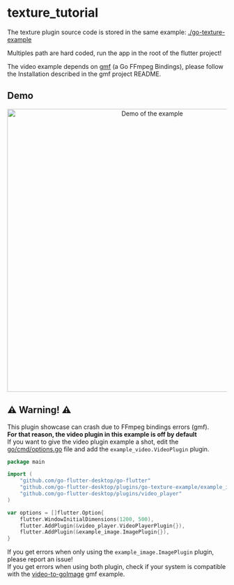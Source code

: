 # texture_tutorial

The texture plugin source code is stored in the same example: [./go-texture-example](./go-texture-example)

Multiples path are hard coded, run the app in the root of the flutter project!

The video example depends on [gmf](https://github.com/3d0c/gmf) (a Go FFmpeg
Bindings), please follow the Installation described in the gmf project README.

## Demo
<p align="center">
  <img src="https://user-images.githubusercontent.com/7476655/62157099-b1793180-b30c-11e9-9ca1-677f44432ebc.gif" width="650" align="center" alt="Demo of the
  example">
</p>

## :warning: Warning! :warning:
This plugin showcase can crash due to FFmpeg bindings errors (gmf).  
**For that reason, the video plugin in this example is off by default**  
If you want to give the video plugin example a shot, edit the
[go/cmd/options.go](https://github.com/go-flutter-desktop/examples/blob/master/texture_tutorial/go/cmd/options.go) file and add the `example_video.VideoPlugin` plugin.

```go
package main

import (
	"github.com/go-flutter-desktop/go-flutter"
	"github.com/go-flutter-desktop/plugins/go-texture-example/example_image"
	"github.com/go-flutter-desktop/plugins/video_player"
)

var options = []flutter.Option{
	flutter.WindowInitialDimensions(1200, 500),
	flutter.AddPlugin(&video_player.VideoPlayerPlugin{}),
	flutter.AddPlugin(&example_image.ImagePlugin{}),
}

```

If you get errors when only using the `example_image.ImagePlugin` plugin, please report an issue!  
If you get errors when using both plugin, check if your system is compatible with the [video-to-goImage](https://github.com/3d0c/gmf/blob/f4b5acb7db5cbbda9a6209be1d0de5f552823f62/examples/video-to-goImage.go) gmf example.

